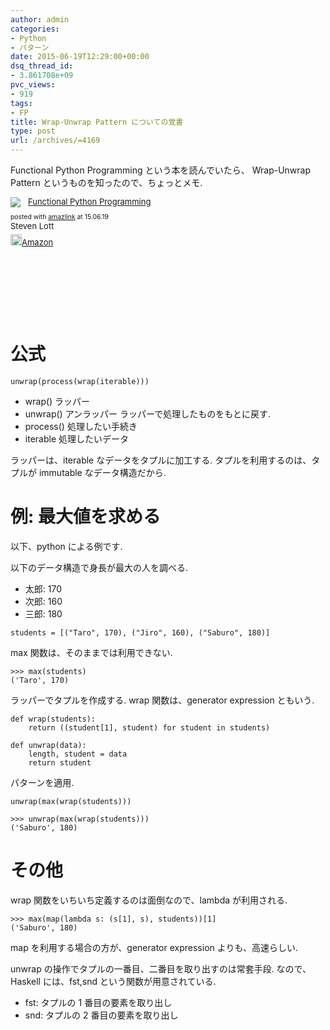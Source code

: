 ```yaml
---
author: admin
categories:
- Python
- パターン
date: 2015-06-19T12:29:00+00:00
dsq_thread_id:
- 3.861708e+09
pvc_views:
- 919
tags:
- FP
title: Wrap-Unwrap Pattern についての覚書
type: post
url: /archives/=4169
---
```


Functional Python Programming という本を読んでいたら、 Wrap-Unwrap
Pattern というものを知ったので、ちょっとメモ.

<div class='amazlink-box' style='text-align:left;padding-bottom:20px;font-size:small;/zoom: 1;overflow: hidden;'><div class='amazlink-list' style='clear: both;'><div class='amazlink-image' style='float:left;margin:0px 12px 1px 0px;'><a href='http://www.amazon.co.jp/Functional-Python-Programming-Steven-Lott-ebook/dp/B00T96XC0Q%3FSubscriptionId%3DAKIAJDINZW45GEGLXQQQ%26tag%3Dsleephacker-22%26linkCode%3Dxm2%26camp%3D2025%26creative%3D165953%26creativeASIN%3DB00T96XC0Q' target='_blank' rel='nofollow'><img src='http://ecx.images-amazon.com/images/I/518KSmGEJBL._SL160_.jpg' style='border: none;' /></a></div><div class='amazlink-info' style='height:160; margin-bottom: 10px'><div class='amazlink-name' style='margin-bottom:10px;line-height:120%'><a href='http://www.amazon.co.jp/Functional-Python-Programming-Steven-Lott-ebook/dp/B00T96XC0Q%3FSubscriptionId%3DAKIAJDINZW45GEGLXQQQ%26tag%3Dsleephacker-22%26linkCode%3Dxm2%26camp%3D2025%26creative%3D165953%26creativeASIN%3DB00T96XC0Q' rel='nofollow' target='_blank'>Functional Python Programming</a></div><div class='amazlink-powered' style='font-size:80%;margin-top:5px;line-height:120%'>posted with <a href='http://amazlink.keizoku.com/' title='アマゾンアフィリエイトリンク作成ツール' target='_blank'>amazlink</a> at 15.06.19</div><div class='amazlink-detail'>Steven Lott<br /></div><div class='amazlink-sub-info' style='float: left;'><div class='amazlink-link' style='margin-top: 5px'><img src='http://amazlink.fuyu.gs/icon_amazon.png' width='18'><a href='http://www.amazon.co.jp/Functional-Python-Programming-Steven-Lott-ebook/dp/B00T96XC0Q%3FSubscriptionId%3DAKIAJDINZW45GEGLXQQQ%26tag%3Dsleephacker-22%26linkCode%3Dxm2%26camp%3D2025%26creative%3D165953%26creativeASIN%3DB00T96XC0Q' rel='nofollow' target='_blank'>Amazon</a></div></div></div></div></div>

公式
====

``` {.text}
unwrap(process(wrap(iterable)))
```

-   wrap() ラッパー
-   unwrap() アンラッパー ラッパーで処理したものをもとに戻す.
-   process() 処理したい手続き
-   iterable 処理したいデータ

ラッパーは、iterable なデータをタプルに加工する.
タプルを利用するのは、タプルが immutable なデータ構造だから.

例: 最大値を求める
==================

以下、python による例です.

以下のデータ構造で身長が最大の人を調べる.

-   太郎: 170
-   次郎: 160
-   三郎: 180

``` {.python}
students = [("Taro", 170), ("Jiro", 160), ("Saburo", 180)]
```

max 関数は、そのままでは利用できない.

``` {.python}
>>> max(students)
('Taro', 170)
```

ラッパーでタプルを作成する. wrap 関数は、generator expression ともいう.

``` {.python}
def wrap(students):
    return ((student[1], student) for student in students)

def unwrap(data):
    length, student = data
    return student
```

パターンを適用.

``` {.python}
unwrap(max(wrap(students)))

>>> unwrap(max(wrap(students)))
('Saburo', 180)
```

その他
======

wrap 関数をいちいち定義するのは面倒なので、lambda が利用される.

``` {.python}
>>> max(map(lambda s: (s[1], s), students))[1]
('Saburo', 180)
```

map を利用する場合の方が、generator expression よりも、高速らしい.

unwrap の操作でタプルの一番目、二番目を取り出すのは常套手段.
なので、Haskell には、fst,snd という関数が用意されている.

-   fst: タプルの 1 番目の要素を取り出し
-   snd: タプルの 2 番目の要素を取り出し


